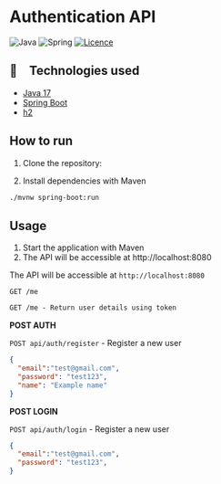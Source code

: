# Authentication API

![Java](https://img.shields.io/badge/java-%23ED8B00.svg?style=for-the-badge&logo=openjdk&logoColor=white)
![Spring](https://img.shields.io/badge/spring-%236DB33F.svg?style=for-the-badge&logo=spring&logoColor=white)
[![Licence](https://img.shields.io/github/license/Ileriayo/markdown-badges?style=for-the-badge)](./LICENSE)

## :rocket: Technologies used

* [Java 17](https://www.oracle.com/java/technologies/javase/jdk17-archive-downloads.html) 
* [Spring Boot](https://spring.io/projects/spring-boot)
* [h2]()


## How to run

1. Clone the repository:

2. Install dependencies with Maven


```bash
./mvnw spring-boot:run
```

## Usage

1. Start the application with Maven
2. The API will be accessible at http://localhost:8080




The API will be accessible at `http://localhost:8080`
 


`GET /me`
```markdown
GET /me - Return user details using token
```

**POST AUTH**

`POST api/auth/register` - Register a new user 

```json
{
  "email":"test@gmail.com",
  "password": "test123",
  "name": "Example name"
}
```


**POST LOGIN**

`POST api/auth/login` - Register a new user 

```json
{
  "email":"test@gmail.com",
  "password": "test123",
}
```